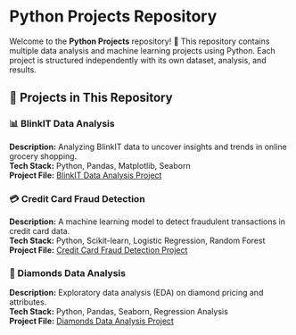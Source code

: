 # Python Projects Repository

Welcome to the **Python Projects** repository! 🚀 This repository contains multiple data analysis and machine learning projects using Python. Each project is structured independently with its own dataset, analysis, and results.

## 📂 Projects in This Repository

### 📊 BlinkIT Data Analysis
**Description:** Analyzing BlinkIT data to uncover insights and trends in online grocery shopping.  
**Tech Stack:** Python, Pandas, Matplotlib, Seaborn  
**Project File:** [BlinkIT Data Analysis Project](https://github.com/Sandhya-Modha/Python_Projects/blob/main/BlinkITDataAnalysisProject.ipynb)  

### 💳 Credit Card Fraud Detection
**Description:** A machine learning model to detect fraudulent transactions in credit card data.  
**Tech Stack:** Python, Scikit-learn, Logistic Regression, Random Forest  
**Project File:** [Credit Card Fraud Detection Project](https://github.com/Sandhya-Modha/Python_Projects/blob/main/Creditcard_fraud_detection_project.ipynb)  

### 💎 Diamonds Data Analysis
**Description:** Exploratory data analysis (EDA) on diamond pricing and attributes.  
**Tech Stack:** Python, Pandas, Seaborn, Regression Analysis  
**Project File:** [Diamonds Data Analysis Project](https://github.com/Sandhya-Modha/Python_Projects/blob/main/DiamondsDataAnalysisProject.ipynb)  

